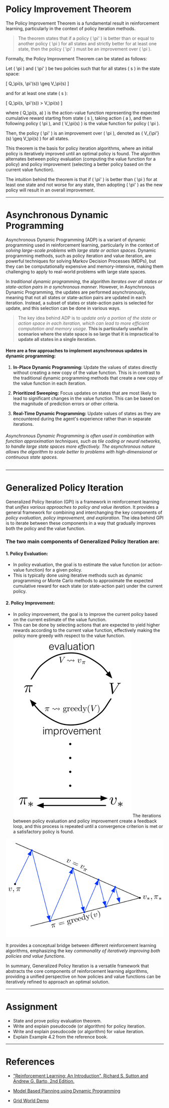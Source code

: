 # Policy Improvement Theorem

The Policy Improvement Theorem is a fundamental result in reinforcement learning, particularly in the context of policy iteration methods. 

> The theorem states that if a policy \( \pi' \) is better than or equal to another policy \( \pi \) for all states and strictly better for at least one state, then the policy \( \pi' \) must be an improvement over \( \pi \).

Formally, the Policy Improvement Theorem can be stated as follows:

Let \( \pi \) and \( \pi' \) be two policies such that for all states \( s \) in the state space:

\[ Q_\pi(s, \pi'(s)) \geq V_\pi(s) \]

and for at least one state \( s \):

\[ Q_\pi(s, \pi'(s)) > V_\pi(s) \]

where \( Q_\pi(s, a) \) is the action-value function representing the expected cumulative reward starting from state \( s \), taking action \( a \), and then following policy \( \pi \), and \( V_\pi(s) \) is the value function for policy \( \pi \).

Then, the policy \( \pi' \) is an improvement over \( \pi \), denoted as \( V_{\pi'}(s) \geq V_\pi(s) \) for all states.

This theorem is the basis for policy iteration algorithms, where an initial policy is iteratively improved until an optimal policy is found. The algorithm alternates between policy evaluation (computing the value function for a policy) and policy improvement (selecting a better policy based on the current value function).

The intuition behind the theorem is that if \( \pi' \) is better than \( \pi \) for at least one state and not worse for any state, then adopting \( \pi' \) as the new policy will result in an overall improvement.

---
# Asynchronous Dynamic Programming
Asynchronous Dynamic Programming (ADP) is a variant of dynamic programming used in reinforcement learning, particularly in the context of *solving large-scale problems* with *large state or action spaces*. Dynamic programming methods, such as policy iteration and value iteration, are powerful techniques for solving Markov Decision Processes (MDPs), but they can be computationally expensive and memory-intensive, making them challenging to apply to real-world problems with large state spaces.

In *traditional dynamic programming*, the algorithm *iterates over all states or state-action pairs in a synchronous manner*. However, in Asynchronous Dynamic Programming, the updates are performed asynchronously, meaning that not all states or state-action pairs are updated in each iteration. Instead, a subset of states or state-action pairs is selected for update, and this selection can be done in various ways.

> The key idea behind ADP is to *update only a portion of the state or action space in each iteration, which can lead to more efficient computation and memory usage*. **This is particularly useful in scenarios where the state space is so large that it is impractical to update all states in a single iteration.**

#### Here are a few approaches to implement asynchronous updates in dynamic programming:

1. **In-Place Dynamic Programming:** Update the values of states directly without creating a new copy of the value function. This is in contrast to the traditional dynamic programming methods that create a new copy of the value function in each iteration.

2. **Prioritized Sweeping:** Focus updates on states that are most likely to lead to significant changes in the value function. This can be based on the magnitude of prediction errors or other criteria.

3. **Real-Time Dynamic Programming:** Update values of states as they are encountered during the agent's experience rather than in separate iterations.

###### Asynchronous Dynamic Programming is often used in combination with function approximation techniques, such as tile coding or neural networks, to handle large state spaces more effectively. The asynchronous nature allows the algorithm to scale better to problems with high-dimensional or continuous state spaces.

---
# Generalized Policy Iteration

Generalized Policy Iteration (GPI) is a framework in reinforcement learning that *unifies various approaches to policy and value iteration*. It provides a general framework for combining and interchanging the key components of *policy evaluation, policy improvement, and exploration*. The idea behind GPI is to iterate between these components in a way that gradually improves both the policy and the value function.

### The two main components of Generalized Policy Iteration are:

#### 1. **Policy Evaluation:**
- In policy evaluation, the goal is to estimate the value function (or action-value function) for a given policy.
- This is typically done using iterative methods such as dynamic programming or Monte Carlo methods to approximate the expected cumulative reward for each state (or state-action pair) under the current policy.

#### 2. **Policy Improvement:**
- In policy improvement, the goal is to improve the current policy based on the current estimate of the value function.
- This can be done by selecting actions that are expected to yield higher rewards according to the current value function, effectively making the policy more greedy with respect to the value function.
![](./L15_01.png)
The iterations between policy evaluation and policy improvement create a feedback loop, and this process is repeated until a convergence criterion is met or a satisfactory policy is found.


![](./L15_02.png)

It provides a conceptual bridge between different reinforcement learning algorithms, emphasizing the key *commonality of iteratively improving both policies and value functions*.

In summary, Generalized Policy Iteration is a versatile framework that abstracts the core components of reinforcement learning algorithms, providing a unified perspective on how policies and value functions can be iteratively refined to approach an optimal solution.

---
# Assignment 
- State and prove policy evaluation theorem.
- Write and explain pseudocode (or algorithm) for policy iteration.
- Write and explain pseudocode (or algorithm) for value iteration.
- Explain Example 4.2 from the reference book.



---
# References



- ["Reinforcement Learning: An Introduction", Richard S. Sutton and Andrew G. Barto, 2nd Edition.](https://inst.eecs.berkeley.edu/~cs188/sp20/assets/files/SuttonBartoIPRLBook2ndEd.pdf)


- [Model Based Planning using Dynamic Programming](https://www.analyticsvidhya.com/blog/2018/09/reinforcement-learning-model-based-planning-dynamic-programming/)

- [Grid World Demo](https://cs.stanford.edu/people/karpathy/reinforcejs/gridworld_dp.html)



